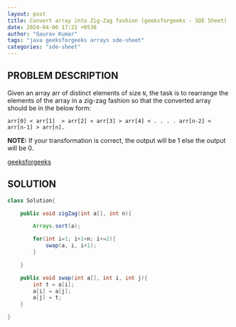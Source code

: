```yaml
---
layout: post
title: Convert array into Zig-Zag fashion (geeksforgeeks - SDE Sheet)
date: 2024-04-06 17:21 +0530
author: "Gaurav Kumar"
tags: "java geeksforgeeks arrays sde-sheet"
categories: "sde-sheet"
---
```


## PROBLEM DESCRIPTION

Given an array arr of distinct elements of size `N`, the task is to rearrange the elements of the array in a zig-zag fashion so that the converted array should be in the below form:

```plaintext
arr[0] < arr[1]  > arr[2] < arr[3] > arr[4] < . . . . arr[n-2] < arr[n-1] > arr[n].
```

**NOTE:** If your transformation is correct, the output will be 1 else the output will be 0.

[geeksforgeeks](https://www.geeksforgeeks.org/problems/convert-array-into-zig-zag-fashion1638/1?page=1)

## SOLUTION

```java
class Solution{

    public void zigZag(int a[], int n){

        Arrays.sort(a);

        for(int i=1; i+1<n; i+=2){
            swap(a, i, i+1);
        }

    }

    public void swap(int a[], int i, int j){
        int t = a[i];
        a[i] = a[j];
        a[j] = t;
    }

}
```
